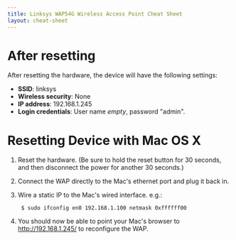 ```yaml
---
title: Linksys WAP54G Wireless Access Point Cheat Sheet
layout: cheat-sheet
---
```


# After resetting

After resetting the hardware, the device will have the following settings:

* **SSID**: linksys
* **Wireless security**: None
* **IP address**: 192.168.1.245
* **Login credentials**: User name *empty*, password "admin".

# Resetting Device with Mac OS X

1. Reset the hardware. (Be sure to hold the reset button for 30 seconds, and
   then disconnect the power for another 30 seconds.)

2. Connect the WAP directly to the Mac's ethernet port and plug it back in.

3. Wire a static IP to the Mac's wired interface. e.g.:

        $ sudo ifconfig en0 192.168.1.100 netmask 0xffffff00

4. You should now be able to point your Mac's browser to http://192.168.1.245/
   to reconfigure the WAP.
